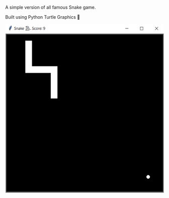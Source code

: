 A simple version of all famous Snake game.

Built using Python Turtle Graphics 🐢

![The Game Scene](/src/img/Screenshot%202021-11-30%20075925.png "The Game Scene")

